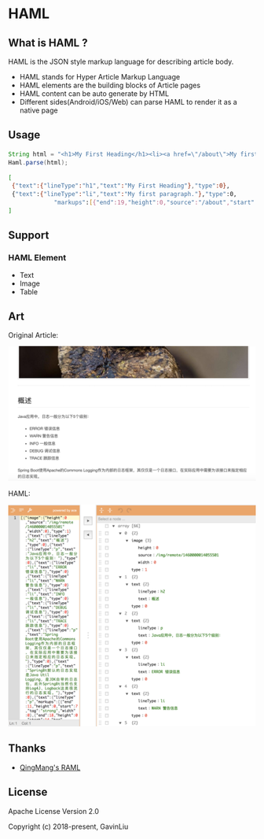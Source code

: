# HAML

## What is HAML ?

HAML is the JSON style markup language for describing article body.  

* HAML stands for Hyper Article Markup Language
* HAML elements are the building blocks of Article pages
* HAML content can be auto generate by HTML
* Different sides(Android/iOS/Web) can parse HAML to render it as a native page

## Usage

```java
String html = "<h1>My First Heading</h1><li><a href=\"/about\">My first paragraph.</a></li>";
Haml.parse(html);
```

```bash
[
 {"text":{"lineType":"h1","text":"My First Heading"},"type":0},
 {"text":{"lineType":"li","text":"My first paragraph."},"type":0,
             "markups":[{"end":19,"height":0,"source":"/about","start":0,"tag":"a","width":0}]}
]
```

## Support

### HAML Element

* Text
* Image
* Table

## Art 

Original Article: 

![](screenshot/s2.png)

HAML: 

![](screenshot/s1.png)

## Thanks

* [QingMang's RAML](https://github.com/qingmang-team/docs/blob/master/raml/intro.md)

## License

Apache License Version 2.0  

Copyright (c) 2018-present, GavinLiu
